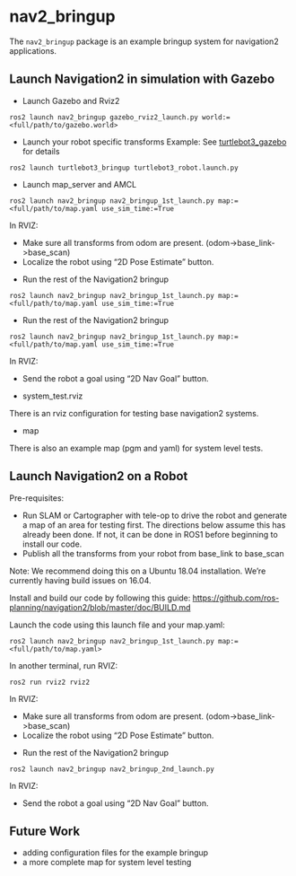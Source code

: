 # nav2_bringup

The `nav2_bringup` package is an example bringup system for navigation2 applications.

## Launch Navigation2 in simulation with Gazebo
 - Launch Gazebo and Rviz2
 
```
ros2 launch nav2_bringup gazebo_rviz2_launch.py world:=<full/path/to/gazebo.world>
```
 - Launch your robot specific transforms
Example: See [turtlebot3_gazebo](https://github.com/ROBOTIS-GIT/turtlebot3_simulations/tree/ros2/turtlebot3_gazebo) for details
```
ros2 launch turtlebot3_bringup turtlebot3_robot.launch.py
```

 - Launch map_server and AMCL
 
`ros2 launch nav2_bringup nav2_bringup_1st_launch.py map:=<full/path/to/map.yaml use_sim_time:=True`

In RVIZ:
* Make sure all transforms from odom are present. (odom->base_link->base_scan)
* Localize the robot using “2D Pose Estimate” button.

 - Run the rest of the Navigation2 bringup

`ros2 launch nav2_bringup nav2_bringup_1st_launch.py map:=<full/path/to/map.yaml use_sim_time:=True`
 - Run the rest of the Navigation2 bringup

`ros2 launch nav2_bringup nav2_bringup_1st_launch.py map:=<full/path/to/map.yaml use_sim_time:=True`

In RVIZ:
* Send the robot a goal using “2D Nav Goal” button.

 - system_test.rviz

There is an rviz configuration for testing base navigation2 systems.

 - map

There is also an example map (pgm and yaml) for system level tests.

## Launch Navigation2 on a Robot

Pre-requisites:
* Run SLAM or Cartographer with tele-op to drive the robot and generate a map of an area for testing first. The directions below assume this has already been done. If not, it can be done in ROS1 before beginning to install our code.
* Publish all the transforms from your robot from base_link to base_scan

Note: We recommend doing this on a Ubuntu 18.04 installation. We’re currently having build issues on 16.04. 

Install and build our code by following this guide:
https://github.com/ros-planning/navigation2/blob/master/doc/BUILD.md

Launch the code using this launch file and your map.yaml:

`ros2 launch nav2_bringup nav2_bringup_1st_launch.py map:=<full/path/to/map.yaml>`

In another terminal, run RVIZ:

`ros2 run rviz2 rviz2`

In RVIZ:
* Make sure all transforms from odom are present. (odom->base_link->base_scan)
* Localize the robot using “2D Pose Estimate” button.

 - Run the rest of the Navigation2 bringup

`ros2 launch nav2_bringup nav2_bringup_2nd_launch.py`

In RVIZ:
* Send the robot a goal using “2D Nav Goal” button.


## Future Work

* adding configuration files for the example bringup
* a more complete map for system level testing
